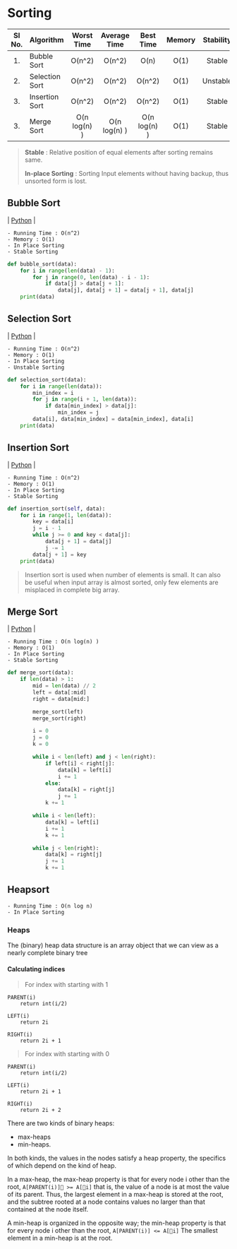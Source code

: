 # Sorting

| Sl No. | Algorithm | Worst Time | Average Time | Best Time | Memory | Stability |
| :---: | :--- | :---: | :---: | :---: | :---: | :---: |
| 1. | Bubble Sort | O(n^2) | O(n^2) | O(n) | O(1) | Stable |
| 2. | Selection Sort | O(n^2) | O(n^2) | O(n^2) | O(1) | Unstable |
| 3. | Insertion Sort | O(n^2) | O(n^2) | O(n^2) | O(1) | Stable |
| 3. | Merge Sort | O(n log(n) ) | O(n log(n) ) | O(n log(n) ) | O(1) | Stable |

> **Stable** : Relative position of equal elements after sorting remains same.
>
> **In-place Sorting** : Sorting Input elements without having backup, thus unsorted form is lost.


## Bubble Sort
| [Python](https://github.com/ramanaditya/data-structure-and-algorithms/blob/master/Data-Structures/Sorting/bubble-sort.py) |
```
- Running Time : O(n^2)
- Memory : O(1)
- In Place Sorting
- Stable Sorting
```

```python
def bubble_sort(data):
    for i in range(len(data) - 1):
        for j in range(0, len(data) - i - 1):
            if data[j] > data[j + 1]:
                data[j], data[j + 1] = data[j + 1], data[j]
    print(data)
```

## Selection Sort
| [Python](https://github.com/ramanaditya/data-structure-and-algorithms/blob/master/Data-Structures/Sorting/selection-sort.py) |
```
- Running Time : O(n^2)
- Memory : O(1)
- In Place Sorting
- Unstable Sorting
```

```python
def selection_sort(data):
    for i in range(len(data)):
        min_index = i
        for j in range(i + 1, len(data)):
            if data[min_index] > data[j]:
                min_index = j
        data[i], data[min_index] = data[min_index], data[i]
    print(data)
```

## Insertion Sort
| [Python](https://github.com/ramanaditya/data-structure-and-algorithms/blob/master/Data-Structures/Sorting/insertion-sort.py) |
```
- Running Time : O(n^2)
- Memory : O(1)
- In Place Sorting
- Stable Sorting
```

```python
def insertion_sort(self, data):
    for i in range(1, len(data)):
        key = data[i]
        j = i - 1
        while j >= 0 and key < data[j]:
            data[j + 1] = data[j]
            j -= 1
        data[j + 1] = key
    print(data)
```

> Insertion sort is used when number of elements is small. 
> It can also be useful when input array is almost sorted, only few elements are misplaced in complete big array.

## Merge Sort
| [Python](https://github.com/ramanaditya/data-structure-and-algorithms/blob/master/Data-Structures/Sorting/merge-sort.py) |
```
- Running Time : O(n log(n) )
- Memory : O(1)
- In Place Sorting
- Stable Sorting
```

```python
def merge_sort(data):
    if len(data) > 1:
        mid = len(data) // 2
        left = data[:mid]
        right = data[mid:]

        merge_sort(left)
        merge_sort(right)

        i = 0
        j = 0
        k = 0

        while i < len(left) and j < len(right):
            if left[i] < right[j]:
                data[k] = left[i]
                i += 1
            else:
                data[k] = right[j]
                j += 1
            k += 1

        while i < len(left):
            data[k] = left[i]
            i += 1
            k += 1

        while j < len(right):
            data[k] = right[j]
            j += 1
            k += 1
```

## Heapsort

```
- Running Time : O(n log n)
- In Place Sorting
```

### Heaps
The (binary) heap data structure is an array object that we can view as a nearly complete binary tree

#### Calculating indices 
> For index with starting with 1
```
PARENT(i)
    return int(i/2)

LEFT(i)
    return 2i

RIGHT(i)
    return 2i + 1
```

> For index with starting with 0
```
PARENT(i)
    return int(i/2)

LEFT(i)
    return 2i + 1

RIGHT(i)
    return 2i + 2
```

There are two kinds of binary heaps: 
- max-heaps 
- min-heaps. 

In both kinds, the values in the nodes satisfy a heap property, the specifics of which depend on the kind of heap. 

In a max-heap, the max-heap property is that for every node i other than the root, ```A[PARENT(i)]􏰃 >= A[􏰀i]```
that is, the value of a node is at most the value of its parent. Thus, the largest element in a max-heap is stored at 
the root, and the subtree rooted at a node contains values no larger than that contained at the node itself.

A min-heap is organized in the opposite way; the min-heap property is that for every node i other than the root,
```A[PARENT(i)] <= A[􏰀i]``` The smallest element in a min-heap is at the root.